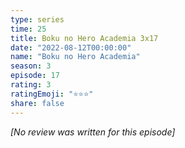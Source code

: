 ```yaml
---
type: series
time: 25
title: Boku no Hero Academia 3x17
date: "2022-08-12T00:00:00"
name: "Boku no Hero Academia"
season: 3
episode: 17
rating: 3
ratingEmoji: "⭐️⭐️⭐️"
share: false
---
```


*[No review was written for this episode]*